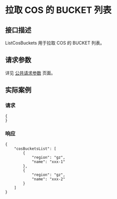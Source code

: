 # 拉取 COS 的 BUCKET 列表
## 接口描述
 ListCosBuckets 用于拉取 COS 的 BUCKET 列表。
## 请求参数
详见 [公共请求参数](https://cloud.tencent.com/document/api/214/4183)  页面。


## 实际案例
### 请求

```
{
}
```
### 响应

```
{
    "cosBucketsList": [
        {
            "region": "gz",
            "name": "xxx-1"
        },
        {
            "region": "gz",
            "name": "xxx-2"
        }
    ]
}
```


